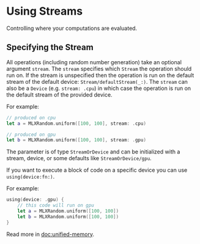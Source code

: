 # Using Streams

Controlling where your computations are evaluated.

## Specifying the Stream

All operations (including random number generation) take an optional
argument `stream`. The `stream` specifies which
`Stream` the operation should run on. If the stream is unspecified then
the operation is run on the default stream of the default device:
``Stream/defaultStream(_:)``.  The `stream` can also
be a ``Device`` (e.g. `stream: .cpu`) in which case the operation is
run on the default stream of the provided device.

For example:

```swift
// produced on cpu
let a = MLXRandom.uniform([100, 100], stream: .cpu)

// produced on gpu
let b = MLXRandom.uniform([100, 100], stream: .gpu)
```

The parameter is of type ``StreamOrDevice`` and can be initialized with
a stream, device, or some defaults like ``StreamOrDevice/gpu``.

If you want to execute a block of code on a specific device you can use
``using(device:fn:)``.

For example:

```swift
using(device: .gpu) {
    // this code will run on gpu
    let a = MLXRandom.uniform([100, 100])
    let b = MLXRandom.uniform([100, 100])
}
```

Read more in <doc:unified-memory>.
